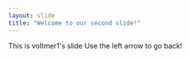 ```yaml
---
layout: slide
title: "Welcome to our second slide!"
---
```

This is voltmer1's slide
Use the left arrow to go back!
